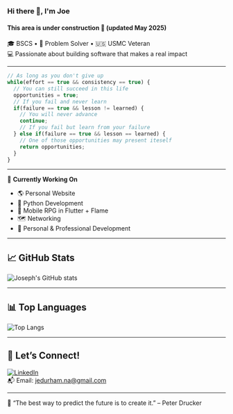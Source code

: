 ### Hi there 👋, I'm Joe
#### This area is under construction 🚧 (updated May 2025)

🎓 BSCS • 🧠 Problem Solver • 🇺🇸 USMC Veteran  
💻 Passionate about building software that makes a real impact

---

``` JavaScript
// As long as you don't give up
while(effort == true && consistency == true) {
  // You can still succeed in this life
  opportunities = true;
  // If you fail and never learn
  if(failure == true && lesson != learned) {
    // You will never advance
    continue;
    // If you fail but learn from your failure
  } else if(failure == true && lesson == learned) {
    // One of those opportunities may present iteself
    return opportunities;
  }
}
```

---

🚀 **Currently Working On**
- 🌎 Personal Website
- 🐍 Python Development
- 📱 Mobile RPG in Flutter + Flame  
- 🗺 Networking  
- 💪 Personal & Professional Development

---

📈 **GitHub Stats**
---

![Joseph's GitHub stats](https://github-readme-stats.vercel.app/api?username=jedurham&show_icons=true&hide_rank=true&count_private=true&theme=tokyonight)

---

📊 **Top Languages**
---

![Top Langs](https://github-readme-stats.vercel.app/api/top-langs/?username=jedurham&layout=compact&theme=tokyonight)

---

🧭 **Let’s Connect!**
---
[![LinkedIn](https://img.shields.io/badge/LinkedIn-blue?logo=linkedin&style=flat)](https://linkedin.com/in/joseph-durham)  
📬 Email: jedurham.na@gmail.com

---

📝 “The best way to predict the future is to create it.” – Peter Drucker
